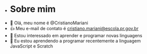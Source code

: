 - # Sobre mim
- 👋 Olá, meu nome é @CristianoMariani
- 👍 Meu e-mail de contato é cristiano.mariani@escola.pr.gov.br
- 👀 Estou interessado em aprender e programar novas linguagens
- 🌱 Eu estou aprendendo a programar recentemente a linguagem JavaScript e Scratch
